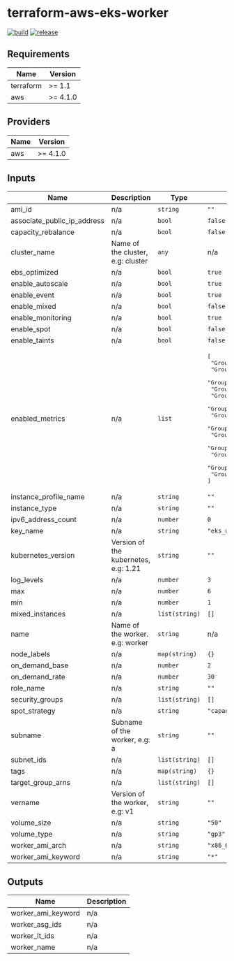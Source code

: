 # terraform-aws-eks-worker

[![build](https://img.shields.io/github/actions/workflow/status/nalbam/terraform-aws-eks-worker/push.yml?branch=main&style=for-the-badge&logo=github)](https://github.com/nalbam/terraform-aws-eks-worker/actions/workflows/push.yml)
[![release](https://img.shields.io/github/v/release/nalbam/terraform-aws-eks-worker?style=for-the-badge&logo=github)](https://github.com/nalbam/terraform-aws-eks-worker/releases)

<!--- BEGIN_TF_DOCS --->
## Requirements

| Name | Version |
|------|---------|
| terraform | >= 1.1 |
| aws | >= 4.1.0 |

## Providers

| Name | Version |
|------|---------|
| aws | >= 4.1.0 |

## Inputs

| Name | Description | Type | Default | Required |
|------|-------------|------|---------|:--------:|
| ami\_id | n/a | `string` | `""` | no |
| associate\_public\_ip\_address | n/a | `bool` | `false` | no |
| capacity\_rebalance | n/a | `bool` | `false` | no |
| cluster\_name | Name of the cluster, e.g: cluster | `any` | n/a | yes |
| ebs\_optimized | n/a | `bool` | `true` | no |
| enable\_autoscale | n/a | `bool` | `true` | no |
| enable\_event | n/a | `bool` | `true` | no |
| enable\_mixed | n/a | `bool` | `false` | no |
| enable\_monitoring | n/a | `bool` | `true` | no |
| enable\_spot | n/a | `bool` | `false` | no |
| enable\_taints | n/a | `bool` | `false` | no |
| enabled\_metrics | n/a | `list` | <pre>[<br>  "GroupDesiredCapacity",<br>  "GroupInServiceCapacity",<br>  "GroupInServiceInstances",<br>  "GroupMaxSize",<br>  "GroupMinSize",<br>  "GroupPendingCapacity",<br>  "GroupPendingInstances",<br>  "GroupStandbyCapacity",<br>  "GroupStandbyInstances",<br>  "GroupTerminatingCapacity",<br>  "GroupTerminatingInstances",<br>  "GroupTotalCapacity",<br>  "GroupTotalInstances"<br>]</pre> | no |
| instance\_profile\_name | n/a | `string` | `""` | no |
| instance\_type | n/a | `string` | `""` | no |
| ipv6\_address\_count | n/a | `number` | `0` | no |
| key\_name | n/a | `string` | `"eks_user"` | no |
| kubernetes\_version | Version of the kubernetes, e.g: 1.21 | `string` | `""` | no |
| log\_levels | n/a | `number` | `3` | no |
| max | n/a | `number` | `6` | no |
| min | n/a | `number` | `1` | no |
| mixed\_instances | n/a | `list(string)` | `[]` | no |
| name | Name of the worker. e.g: worker | `string` | n/a | yes |
| node\_labels | n/a | `map(string)` | `{}` | no |
| on\_demand\_base | n/a | `number` | `2` | no |
| on\_demand\_rate | n/a | `number` | `30` | no |
| role\_name | n/a | `string` | `""` | no |
| security\_groups | n/a | `list(string)` | `[]` | no |
| spot\_strategy | n/a | `string` | `"capacity-optimized"` | no |
| subname | Subname of the worker, e.g: a | `string` | `""` | no |
| subnet\_ids | n/a | `list(string)` | `[]` | no |
| tags | n/a | `map(string)` | `{}` | no |
| target\_group\_arns | n/a | `list(string)` | `[]` | no |
| vername | Version of the worker, e.g: v1 | `string` | `""` | no |
| volume\_size | n/a | `string` | `"50"` | no |
| volume\_type | n/a | `string` | `"gp3"` | no |
| worker\_ami\_arch | n/a | `string` | `"x86_64"` | no |
| worker\_ami\_keyword | n/a | `string` | `"*"` | no |

## Outputs

| Name | Description |
|------|-------------|
| worker\_ami\_keyword | n/a |
| worker\_asg\_ids | n/a |
| worker\_lt\_ids | n/a |
| worker\_name | n/a |

<!--- END_TF_DOCS --->
